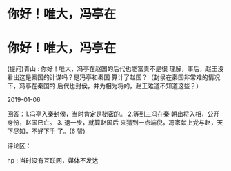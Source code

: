 # 你好！唯大，冯亭在

# 你好！唯大，冯亭在

(提问)青山 : 你好！唯大，冯亭在赵国的后代也能富贵不是很 理解，事后，赵王没看出这是秦国的计谋吗？是冯亭和秦国 算计了赵国？（封侯在秦国非常难的情况下，冯亭在秦国的 后代也封侯，并为相为将的，赵王难道不知道这些？）

2019-01-06

回答：1.冯亭入秦封侯，当时肯定是秘密的。 2.等到三冯在秦 朝出将入相，公开身份，赵国已亡。 3\. 退一步，就算赵国后 来猜到一点端倪，冯家献上党与赵，天下尽知，不好下手 了。(6 赞)

评论区：

hp : 当时没有互联网，媒体不发达